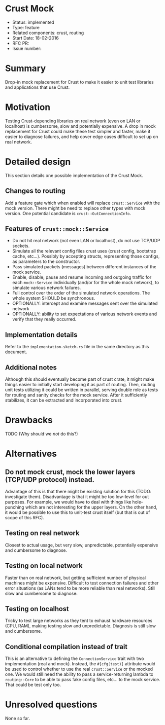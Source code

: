 # Crust Mock

- Status: implemented
- Type: feature
- Related components: crust, routing
- Start Date: 18-02-2016
- RFC PR:
- Issue number:

# Summary

Drop-in mock replacement for Crust to make it easier to unit test libraries and applications that use Crust.

# Motivation

Testing Crust-depending libraries on real network (even on LAN or localhost) is cumbersome, slow and potentially expensive. A drop in mock replacement for Crust could make these test simpler and faster, make it easier to diagnose failures, and help cover edge cases difficult to set up on real network.

# Detailed design

This section details one possible implementation of the Crust Mock.

## Changes to routing

Add a feature gate which when enabled will replace `crust::Service` with the mock version. There might be need to replace other types with mock version. One potential candidate is `crust::OutConnectionInfo`.

## Features of `crust::mock::Service`

- Do not hit real network (not even LAN or localhost), do not use TCP/UDP sockets.
- Simulate all the relevant config files crust uses (crust config, bootstrap cache, etc...). Possibly by accepting structs, representing those configs, as parameters to the constructor.
- Pass simulated packets (messages) between different instances of the mock service.
- Enable, disable, pause and resume incoming and outgoing traffic for each `mock::Service` individually (and/or for the whole mock network), to simulate various network failures.
- Full control over the order of the simulated network operations. The whole system SHOULD be synchronous.
- OPTIONALLY: intercept and examine messages sent over the simulated network
- OPTIONALLY: ability to set expectations of various network events and verify that they really occurred.

## Implementation details

Refer to the `implementation-sketch.rs` file in the same directory as this document.

## Additional notes

Although this should eventually become part of crust crate, it might make things easier to initially start developing it as part of routing. Then, routing unit tests utilizing it could be written in parallel, serving double role as tests for routing and sanity checks for the mock service. After it sufficiently stabilizes, it can be extracted and incorporated into crust.

# Drawbacks

TODO (Why should we *not* do this?)

# Alternatives

## Do not mock crust, mock the lower layers (TCP/UDP protocol) instead.

Advantage of this is that there might be existing solution for this (TODO: investigate them). Disadvantage is that it might be too low-level for out purposes. For example, we would have to deal with things like hole-punching which are not interesting for the upper layers. On the other hand, it would be possible to use this to unit-test crust itself (but that is out of scope of this RFC).

## Testing on real network

Closest to actual usage, but very slow, unpredictable, potentially expensive and cumbersome to diagnose.

## Testing on local network

Faster than on real network, but getting sufficient number of physical machines might be expensive. Difficult to test connection failures and other error situations (as LANs tend to be more reliable than real networks). Still slow and cumbersome to diagnose.

## Testing on localhost

Tricky to test large networks as they tent to exhaust hardware resources (CPU, RAM), making testing slow and unpredictable. Diagnosis is still slow and cumbersome.

## Conditional compilation instead of trait

This is an alternative to defining the `ConnectionService` trait with two implementation (real and mock). Instead, the `#[cfg(test)]` attribute would be used to control whether to use the real `crust::Service` or the mocked one. We would still need the ability to pass a service-returning lambda to `routing::Core` to be able to pass fake config files, etc... to the mock service. That could be test only too.


# Unresolved questions

None so far.
